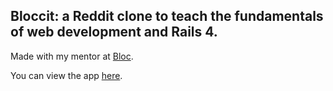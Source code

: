 ## Bloccit: a Reddit clone to teach the fundamentals of web development and Rails 4.

Made with my mentor at [Bloc](http://bloc.io).

You can view the app [here](https://matt-bloccit.herokuapp.com/).